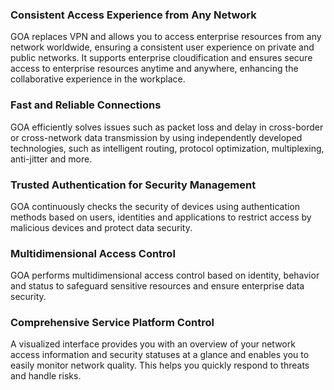 ### Consistent Access Experience from Any Network
GOA replaces VPN and allows you to access enterprise resources from any network worldwide, ensuring a consistent user experience on private and public networks. It supports enterprise cloudification and ensures secure access to enterprise resources anytime and anywhere, enhancing the collaborative experience in the workplace.

### Fast and Reliable Connections
GOA efficiently solves issues such as packet loss and delay in cross-border or cross-network data transmission by using independently developed technologies, such as intelligent routing, protocol optimization, multiplexing, anti-jitter and more.

### Trusted Authentication for Security Management
GOA continuously checks the security of devices using authentication methods based on users, identities and applications to restrict access by malicious devices and protect data security.

### Multidimensional Access Control
GOA performs multidimensional access control based on identity, behavior and status to safeguard sensitive resources and ensure enterprise data security.

### Comprehensive Service Platform Control
A visualized interface provides you with an overview of your network access information and security statuses at a glance and enables you to easily monitor network quality. This helps you quickly respond to threats and handle risks.

